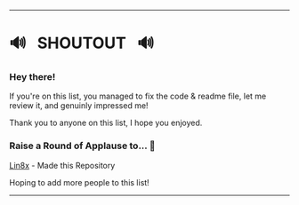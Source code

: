 ---------------------

# :loud_sound: &nbsp; SHOUTOUT &nbsp; :loud_sound:

### Hey there! 

If you're on this list, you managed to fix the code & readme file, let me review it, and genuinly impressed me!

Thank you to anyone on this list, I hope you enjoyed.

### Raise a Round of Applause to... :clap:

[Lin8x](www.github.com/lin8x) - Made this Repository

Hoping to add more people to this list!

---------------------
